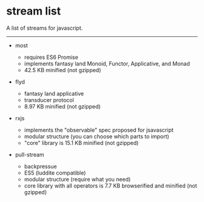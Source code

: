 # stream list

A list of streams for javascript. 

---------------------------

* most
  * requires ES6 Promise
  * implements fantasy land Monoid, Functor, Applicative, and Monad
  * 42.5 KB minified (not gzipped)

* flyd
  * fantasy land applicative
  * transducer protocol
  * 8.97 KB minified (not gzipped)

* rxjs
  * implements the "observable" spec proposed for jsavascript
  * modular structure (you can choose which parts to import)
  * "core" library is 15.1 KB minified (not gzipped)

* pull-stream
  * backpressue
  * ES5 (luddite compatible)
  * modular structure (require what you need)
  * core library with all operators is 7.7 KB browserified and minified (not gzipped)

